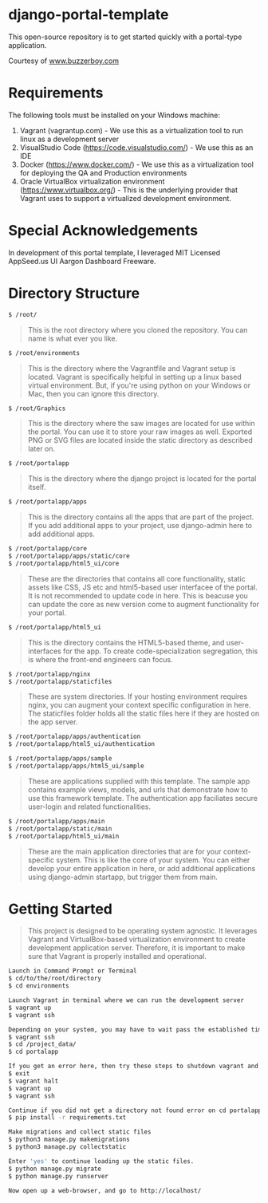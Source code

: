 # django-portal-template

This open-source repository is to get started quickly with a portal-type application. 

Courtesy of www.buzzerboy.com

# Requirements

The following tools must be installed on your Windows machine:
1. Vagrant (vagrantup.com) - We use this as a virtualization tool to run linux as a development server
2. VisualStudio Code (https://code.visualstudio.com/) - We use this as an IDE
3. Docker (https://www.docker.com/) - We use this as a virtualization tool for deploying the QA and Production environments
4. Oracle VirtualBox virtualization environment (https://www.virtualbox.org/) - This is the underlying provider that Vagrant uses to support a virtualized development environment.

# Special Acknowledgements

In development of this portal template, I leveraged MIT Licensed AppSeed.us UI Aargon Dashboard Freeware.

# Directory Structure


```bash
$ /root/
```
> This is the root directory where you cloned the repository. You can name is what ever you like.

```bash
$ /root/environments
```
> This is the directory where the Vagrantfile and Vagrant setup is located. Vagrant is specifically helpful in setting up a linux based virtual environment. But,
> if you're using python on your Windows or Mac, then you can ignore this directory.

```bash
$ /root/Graphics
```
> This is the directory where the saw images are located for use within the portal. You can use it to store your raw images as well. Exported PNG or SVG files are located inside the static directory as described later on.

```bash
$ /root/portalapp
```
> This is the directory where the django project is located for the portal itself. 

```bash
$ /root/portalapp/apps
```
> This is the directory contains all the apps that are part of the project. If you add additional apps to your project, use django-admin here to add additional apps. 

```bash
$ /root/portalapp/core
$ /root/portalapp/apps/static/core
$ /root/portalapp/html5_ui/core
```
> These are the directories that contains all core functionality, static assets like CSS, JS etc and html5-based user interfacee of the portal. It is not recommended to update code in here. This is beacuse you can update the core as new version come to augment functionality for your portal.

```bash
$ /root/portalapp/html5_ui
```
> This is the directory contains the HTML5-based theme, and user-interfaces for the app. To create code-specialization segregation, this is where the front-end engineers can focus.

```bash
$ /root/portalapp/nginx
$ /root/portalapp/staticfiles
```
> These are system directories. If your hosting environment requires nginx, you can augment your context specific configuration in here.
> The staticfiles folder holds all the static files here if they are hosted on the app server.

```bash
$ /root/portalapp/apps/authentication
$ /root/portalapp/html5_ui/authentication

$ /root/portalapp/apps/sample
$ /root/portalapp/apps/html5_ui/sample

```
> These are applications supplied with this template. The sample app contains example views, models, and urls that demonstrate how to use this framework template. The authentication app faciliates secure user-login and related functionalities.

```bash
$ /root/portalapp/apps/main
$ /root/portalapp/static/main
$ /root/portalapp/html5_ui/main
```
> These are the main application directories that are for your context-specific system. This is like the core of your system. You can either develop your entire application in here, or add additional applications using django-admin startapp, but trigger them from main.

# Getting Started
> This project is designed to be operating system agnostic. It leverages Vagrant and VirtualBox-based virtualization environment to create development application server. Therefore, it is important to make sure that Vagrant is properly installed and operational.

```bash
Launch in Command Prompt or Terminal 
$ cd/to/the/root/directory
$ cd environments 

Launch Vagrant in terminal where we can run the development server
$ vagrant up
$ vagrant ssh

Depending on your system, you may have to wait pass the established time-out. 
$ vagrant ssh
$ cd /project_data/
$ cd portalapp

If you get an error here, then try these steps to shutdown vagrant and start it again, otherwise, skip these.
$ exit
$ vagrant halt
$ vagrant up
$ vagrant ssh

Continue if you did not get a directory not found error on cd portalapp, install the requirements using PIP:
$ pip install -r requirements.txt

Make migrations and collect static files
$ python3 manage.py makemigrations
$ python3 manage.py collectstatic

Enter 'yes' to continue loading up the static files.
$ python manage.py migrate
$ python manage.py runserver

Now open up a web-browser, and go to http://localhost/
```
